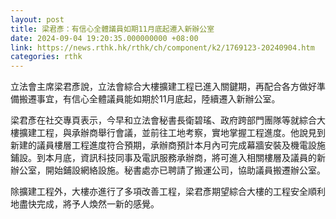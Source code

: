 ```yaml
---
layout: post
title: 梁君彥：有信心全體議員如期11月底起遷入新辦公室
date: 2024-09-04 19:20:35.000000000 +08:00
link: https://news.rthk.hk/rthk/ch/component/k2/1769123-20240904.htm
categories: rthk
---
```


立法會主席梁君彥說，立法會綜合大樓擴建工程已進入關鍵期，再配合各方做好準備搬遷事宜，有信心全體議員能如期於11月底起，陸續遷入新辦公室。

梁君彥在社交專頁表示，今早和立法會秘書長衛碧瑤、政府跨部門團隊等就綜合大樓擴建工程，與承辦商舉行會議，並前往工地考察，實地掌握工程進度。他說見到新建的議員樓層工程進度符合預期，承辦商預計本月內可完成幕牆安裝及機電設施鋪設。到本月底，資訊科技同事及電訊服務承辦商，將可進入相關樓層及議員的新辦公室，開始鋪設網絡設施。秘書處亦已聘請了搬運公司，協助議員搬遷辦公室。

除擴建工程外，大樓亦進行了多項改善工程，梁君彥期望綜合大樓的工程安全順利地盡快完成，將予人煥然一新的感覺。
